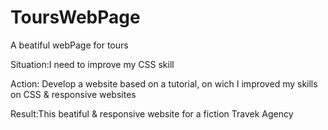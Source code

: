 # ToursWebPage
A beatiful webPage for tours

Situation:I need to improve my CSS skill

Action: Develop a website based on a tutorial, on wich I improved my skills on CSS & responsive websites

Result:This beatiful & responsive website for a fiction Travek Agency
